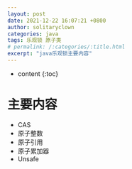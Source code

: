 ```yaml
---
layout: post
date: 2021-12-22 16:07:21 +0800
author: solitaryclown
categories: java
tags: 乐观锁 原子类
# permalink: /:categories/:title.html
excerpt: "java乐观锁主要内容"
---
```

* content
{:toc}

# 主要内容
+ CAS
+ 原子整数
+ 原子引用
+ 原子累加器
+ Unsafe